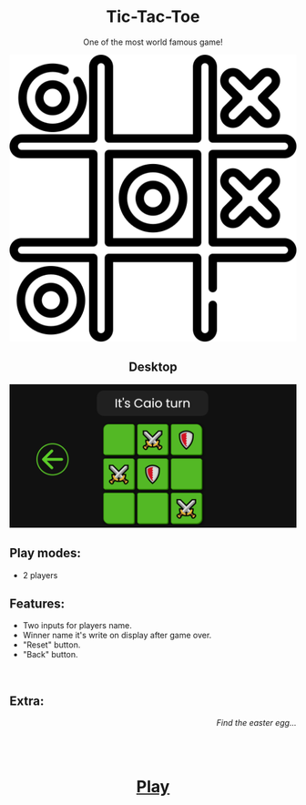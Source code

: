 <div align="center">
  
  
  # Tic-Tac-Toe
  
  One of the most world famous game!
  
  <img src="./src/images/tic-tac-toe (1).png" alt="tic-tac-toe Logo">
</div>

###
<div align="center">
  <h2>Desktop</h2>
  <img src="./src/images/desktop.png" alt="Desktop Game">
  
</div>

<div id="PlayModes">
  
   ## Play modes:
  
  <ul>
    <li> 2 players</li>
  </ul>
</div>

<div id="Features">
  
  ## Features: 

  <ul>
    <li>Two inputs for players name.</li>
    <li>Winner name it's write on display after game over.</li>
    <li>"Reset" button.</li>
    <li>"Back" button.</li>
  </ul>
</div>

<br>

<div id="extra">
  
## Extra:
<div align="end">
  <i>Find the easter egg...</i>
</div>
</div>


<br><br>

<div align="center" id="link">
  <h1>
    <a href="https://cmoraes5.github.io/Tic-Tac-Toe/"><b>Play</b></a>
  </h1>
</div>
